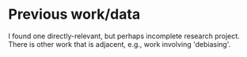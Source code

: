 # Previous work/data

I found one directly-relevant, but perhaps incomplete research project. There is other work that is adjacent, e.g., work involving 'debiasing'.

##

